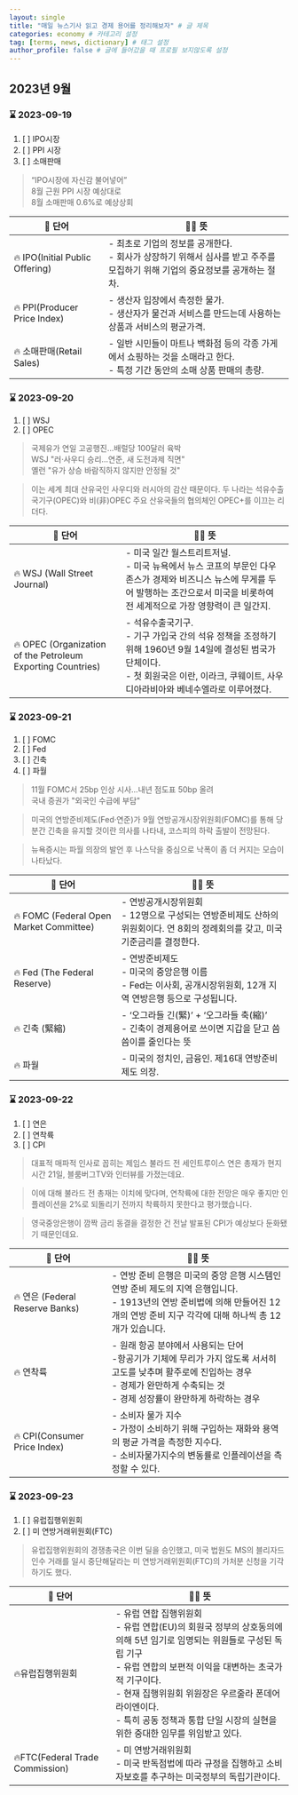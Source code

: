 ```yaml
---
layout: single
title: "매일 뉴스기사 읽고 경제 용어를 정리해보자" # 글 제목
categories: economy # 카테고리 설정
tag: [terms, news, dictionary] # 태그 설정
author_profile: false # 글에 들어갔을 때 프로필 보지않도록 설정
---
```


## 2023년 9월
### ⌛ 2023-09-19
 1. [ ] IPO시장
 2. [ ] PPI 시장
 3. [ ] 소매판매

> “IPO시장에 자신감 불어넣어”  
8월 근원 PPI 시장 예상대로  
8월 소매판매 0.6%로 예상상회

| 💭 단어|👨‍🎓 뜻|
|--|--|
|🔥 IPO(Initial Public Offering)|- 최초로 기업의 정보를 공개한다.<br> - 회사가 상장하기 위해서 심사를 받고 주주를 모집하기 위해 기업의 중요정보를 공개하는 절차.|
|🔥 PPI(Producer Price Index)|- 생산자 입장에서 측정한 물가. <br> - 생산자가 물건과 서비스를 만드는데 사용하는 상품과 서비스의 평균가격.  |
|🔥 소매판매(Retail Sales)|- 일반 시민들이 마트나 백화점 등의 각종 가게에서 쇼핑하는 것을 소매라고 한다. <br> - 특정 기간 동안의 소매 상품 판매의 총량.  |

### ⌛ 2023-09-20
 1. [ ] WSJ
 2. [ ] OPEC

> 국제유가 연일 고공행진…배럴당 100달러 육박  
WSJ  "러·사우디 승리…연준, 새 도전과제 직면"  
옐런 "유가 상승 바람직하지 않지만 안정될 것"

>이는 세계 최대 산유국인 사우디와 러시아의 감산 때문이다. 
두 나라는 석유수출국기구(OPEC)와 비(非)OPEC 주요 산유국들의 
협의체인 OPEC+를 이끄는 리더다.

| 💭 단어|👨‍🎓 뜻|
|--|--|
|🔥 WSJ (Wall Street Journal)|- 미국 일간 월스트리트저널.<br>- 미국 뉴욕에서 뉴스 코프의 부문인 다우 존스가 경제와 비즈니스 뉴스에 무게를 두어 발행하는 조간으로서 미국을 비롯하여 전 세계적으로 가장 영향력이 큰 일간지.|
|🔥 OPEC (Organization of the Petroleum Exporting Countries)|- 석유수출국기구. <br>- 기구 가입국 간의 석유 정책을 조정하기 위해 1960년 9월 14일에 결성된 범국가 단체이다. <br>- 첫 회원국은 이란, 이라크, 쿠웨이트, 사우디아라비아와 베네수엘라로 이루어졌다.|

### ⌛ 2023-09-21
 1. [ ] FOMC
 2. [ ] Fed
 3. [ ] 긴축
 4. [ ] 파월

> 11월  FOMC서 25bp 인상 시사…내년 점도표 50bp 올려  
국내 증권가 "외국인 수급에 부담"

> 미국의 연방준비제도(Fed·연준)가 9월 연방공개시장위원회(FOMC)를 통해 당분간 긴축을 유지할 것이란 의사를 나타내, 코스피의 하락 출발이 전망된다.

> 뉴욕증시는 파월 의장의 발언 후 나스닥을 중심으로 낙폭이 좀 더 커지는 모습이 나타났다.

| 💭 단어|👨‍🎓 뜻|
|--|--|
|🔥 FOMC (Federal Open Market Committee)|- 연방공개시장위원회<br>- 12명으로 구성되는 연방준비제도 산하의 위원회이다. 연 8회의 정례회의를 갖고, 미국 기준금리를 결정한다.|
|🔥 Fed (The Federal Reserve)|- 연방준비제도<br>- 미국의 중앙은행 이름<br>- Fed는 이사회, 공개시장위원회, 12개 지역 연방은행 등으로 구성됩니다.|
|🔥 긴축 (緊縮)|- ‘오그라들 긴(緊)’ + ‘오그라들 축(縮)’<br>- 긴축이 경제용어로 쓰이면 지갑을 닫고 씀씀이를 줄인다는 뜻|
|🔥 파월|- 미국의 정치인, 금융인. 제16대 연방준비제도 의장.|

### ⌛ 2023-09-22
 1. [ ] 연은
 2. [ ] 연착륙
 3. [ ] CPI

> 대표적 매파적 인사로 꼽히는 제임스 불라드 전 세인트루이스 연은 총재가 현지시간 21일, 블룸버그TV와 인터뷰를 가졌는데요.

> 이에 대해 불라드 전 총재는 이치에 맞다며, 연착륙에 대한 전망은 매우 좋지만 인플레이션을 2%로 되돌리기 전까지 착륙하지 못한다고 평가했습니다.

>영국중앙은행이 깜짝 금리 동결을 결정한 건 전날 발표된 CPI가 예상보다 둔화됐기 때문인데요.

| 💭 단어|👨‍🎓 뜻|
|--|--|
|🔥 연은 (Federal Reserve Banks)|- 연방 준비 은행은 미국의 중앙 은행 시스템인 연방 준비 제도의 지역 은행입니다.<br>- 1913년의 연방 준비법에 의해 만들어진 12개의 연방 준비 지구 각각에 대해 하나씩 총 12개가 있습니다.|
|🔥 연착륙|- 원래 항공 분야에서 사용되는 단어<br>-항공기가 기체에 무리가 가지 않도록 서서히 고도를 낮추며 활주로에 진입하는 경우<br>- 경제가 완만하게 수축되는 것<br>- 경제 성장률이 완만하게 하락하는 경우|
|🔥 CPI(Consumer Price Index)|- 소비자 물가 지수<br>- 가정이 소비하기 위해 구입하는 재화와 용역의 평균 가격을 측정한 지수다.<br>- 소비자물가지수의 변동률로 인플레이션을 측정할 수 있다.|

### ⌛ 2023-09-23
 1. [ ] 유럽집행위원회
 2. [ ] 미 연방거래위원회(FTC)

> 유럽집행위원회의 경쟁총국은 이번 딜을 승인했고, 미국 법원도 MS의 블리자드 인수 거래를 일시 중단해달라는 미 연방거래위원회(FTC)의 가처분 신청을 기각하기도 했다.

| 💭 단어|👨‍🎓 뜻|
|--|--|
|🔥유럽집행위원회|- 유럽 연합 집행위원회<br>- 유럽 연합(EU)의 회원국 정부의 상호동의에 의해 5년 임기로 임명되는 위원들로 구성된 독립 기구<br>- 유럽 연합의 보편적 이익을 대변하는 초국가적 기구이다.<br>- 현재 집행위원회 위원장은 우르줄라 폰데어라이엔이다.<br>- 특히 공동 정책과 통합 단일 시장의 실현을 위한 중대한 임무를 위임받고 있다.|
|🔥FTC(Federal Trade Commission)|- 미 연방거래위원회<br>- 미국 반독점법에 따라 규정을 집행하고 소비자보호를 추구하는 미국정부의 독립기관이다.|
